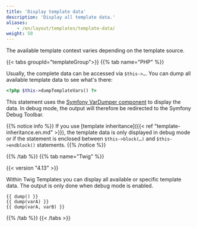 ```yaml
---
title: 'Display template data'
description: 'Display all template data.'
aliases:
    - /en/layout/templates/template-data/
weight: 50
---
```



The available template context varies depending on the template source. 


{{< tabs groupId="templateGroup">}}
{{% tab name="PHP" %}}


Usually, the complete data can be accessed via `$this->…`. You can dump all available template data to see what's there:

```php
<?php $this->dumpTemplateVars() ?>
```

This statement uses the [Symfony VarDumper component](https://symfony.com/doc/current/components/var_dumper.html) to 
display the data. In debug mode, the output will therefore be redirected to the Symfony Debug Toolbar.

{{% notice info %}}
If you use [template inheritance]({{< ref "template-inheritance.en.md" >}}), the template data is only displayed in
debug mode or if the statement is enclosed between `$this->block(…)` and `$this->endblock()` statements.
{{% /notice %}}


{{% /tab %}}
{{% tab name="Twig" %}}


{{< version "4.13" >}}

Within Twig Templates you can display all available or specific template data.
The output is only done when debug mode is enabled.

```twig
{{ dump() }}
{{ dump(varA) }}
{{ dump(varA, varB) }}
```


{{% /tab %}}
{{< /tabs >}}